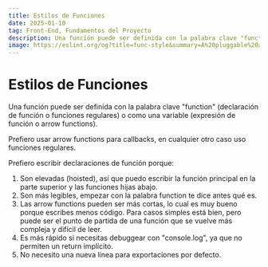 ```yaml
---
title: Estilos de Funciones
date: 2025-01-10
tag: Front-End, Fundamentos del Proyecto
description: Una función puede ser definida con la palabra clave "function" (declaración de función o funciones regulares) o como una variable (expresión de función o arrow functions)
image: https://eslint.org/og?title=func-style&summary=A%20pluggable%20and%20configurable%20linter%20tool%20for%20identifying%20and%20reporting%20on%20patterns%20in%20JavaScript.%20Maintain%20your%20code%20quality%20with%20ease.%0A&is_rule=true&recommended=false&fixable=&suggestions=
---
```


# Estilos de Funciones

Una función puede ser definida con la palabra clave "function" (declaración de función o funciones regulares) o como una variable (expresión de función o arrow functions).

Prefiero usar arrow functions para callbacks, en cualquier otro caso uso funciones regulares.

Prefiero escribir declaraciones de función porque:

1. Son elevadas (hoisted), así que puedo escribir la función principal en la parte superior y las funciones hijas abajo.
2. Son más legibles, empezar con la palabra function te dice antes qué es.
3. Las arrow functions pueden ser más cortas, lo cual es muy bueno porque escribes menos código. Para casos simples está bien, pero puede ser el punto de partida de una función que se vuelve más compleja y difícil de leer.
4. Es más rápido si necesitas debuggear con "console.log", ya que no permiten un return implícito.
5. No necesito una nueva línea para exportaciones por defecto.